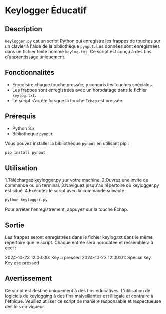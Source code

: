 # Keylogger Éducatif

## Description

`keylogger.py` est un script Python qui enregistre les frappes de touches sur un clavier à l'aide de la bibliothèque `pynput`. Les données sont enregistrées dans un fichier texte nommé `keylog.txt`. Ce script est conçu à des fins d'apprentissage uniquement.
## Fonctionnalités

- Enregistre chaque touche pressée, y compris les touches spéciales.
- Les frappes sont enregistrées avec un horodatage dans le fichier `keylog.txt`.
- Le script s'arrête lorsque la touche `Échap` est pressée.

## Prérequis

- Python 3.x
- Bibliothèque `pynput`

Vous pouvez installer la bibliothèque `pynput` en utilisant pip :
```bash
pip install pynput
```

## Utilisation

1.Téléchargez keylogger.py sur votre machine.
2.Ouvrez une invite de commande ou un terminal.
3.Naviguez jusqu'au répertoire où keylogger.py est situé.
4.Exécutez le script avec la commande suivante :

```bash
python keylogger.py
```

Pour arrêter l'enregistrement, appuyez sur la touche Échap.

## Sortie
Les frappes seront enregistrées dans le fichier keylog.txt dans le même répertoire que le script. Chaque entrée sera horodatée et ressemblera à ceci :

2024-10-23 12:00:00: Key a pressed
2024-10-23 12:00:01: Special key Key.esc pressed

## Avertissement

Ce script est destiné uniquement à des fins éducatives. L'utilisation de logiciels de keylogging à des fins malveillantes est illégale et contraire à l'éthique. Veuillez utiliser ce script de manière responsable et respectueuse des lois en vigueur.
